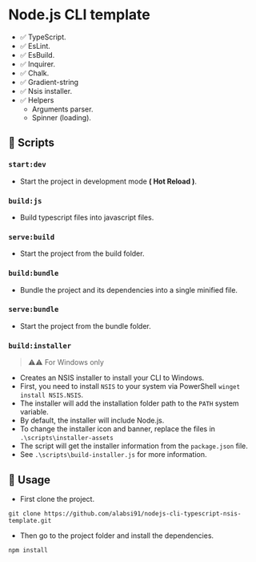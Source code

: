 # Node.js CLI template

- ✅ TypeScript.
- ✅ EsLint.
- ✅ EsBuild.
- ✅ Inquirer.
- ✅ Chalk.
- ✅ Gradient-string
- ✅ Nsis installer.
- ✅ Helpers
  - Arguments parser.
  - Spinner (loading).

## 🔷 Scripts

### `start:dev`

- Start the project in development mode **( Hot Reload )**.

### `build:js`

- Build typescript files into javascript files.

### `serve:build`

- Start the project from the build folder.

### `build:bundle`

- Bundle the project and its dependencies into a single minified file.

### `serve:bundle`

- Start the project from the bundle folder.

### `build:installer`

> ⚠️⚠️ For Windows only

- Creates an NSIS installer to install your CLI to Windows.
- First, you need to install `NSIS` to your system via PowerShell `winget install NSIS.NSIS`.
- The installer will add the installation folder path to the `PATH` system variable.
- By default, the installer will include Node.js.
- To change the installer icon and banner, replace the files in `.\scripts\installer-assets`
- The script will get the installer information from the `package.json` file.
- See `.\scripts\build-installer.js` for more information.

## 🔷 Usage

- First clone the project.

```
git clone https://github.com/alabsi91/nodejs-cli-typescript-nsis-template.git
```

- Then go to the project folder and install the dependencies.

```
npm install
```
